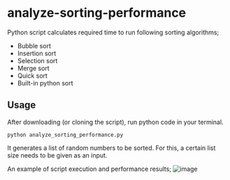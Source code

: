 # analyze-sorting-performance
Python script calculates required time to run following sorting algorithms;
 - Bubble sort
 - Insertion sort
 - Selection sort
 - Merge sort
 - Quick sort
 - Built-in python sort

## Usage

After downloading (or cloning the script), run python code in your terminal. 

`python analyze_sorting_performance.py`

It generates a list of random numbers to be sorted. For this, a certain list size needs to be given as an input.

An example of script execution and performance results;
![image](https://user-images.githubusercontent.com/36437947/126866808-6bce5f8b-3b69-4f5c-bc2c-52668485e058.png)
